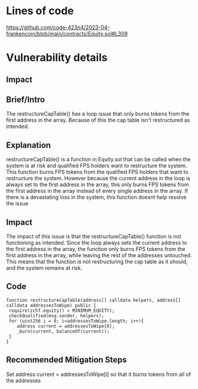 # Lines of code

https://github.com/code-423n4/2023-04-frankencoin/blob/main/contracts/Equity.sol#L309


# Vulnerability details

## Impact
## Brief/Intro
The restructureCapTable() has a loop issue that only burns tokens from the first address in the array. Because of this the cap table isn't restructured as intended.

## Explanation
restructureCapTable() is a function in Equity.sol that can be called when the system is at risk and qualified FPS holders want to restructure the system. This function burns FPS tokens from the qualified FPS holders that want to restructure the system. However because the current address in the loop is always set to the first address in the array, this only burns FPS tokens from the first address in the array instead of every single address in the array.  If there is a devastating loss in the system, this function doesnt help resolve the issue

## Impact

The impact of this issue is that the restructureCapTable() function is not functioning as intended. Since the loop always sets the current address to the first address in the array, the function only burns FPS tokens from the first address in the array, while leaving the rest of the addresses untouched. This means that the function is not restructuring the cap table as it should, and the system remains at risk.

## Code
```
function restructureCapTable(address[] calldata helpers, address[] calldata addressesToWipe) public {
 require(zchf.equity() < MINIMUM_EQUITY);
 checkQualified(msg.sender, helpers);
 for (uint256 i = 0; i<addressesToWipe.length; i++){
    address current = addressesToWipe[0];
    _burn(current, balanceOf(current));
 }
}
```


## Recommended Mitigation Steps
Set address current = addressesToWipe[i] so that it burns tokens from all of the addresses
